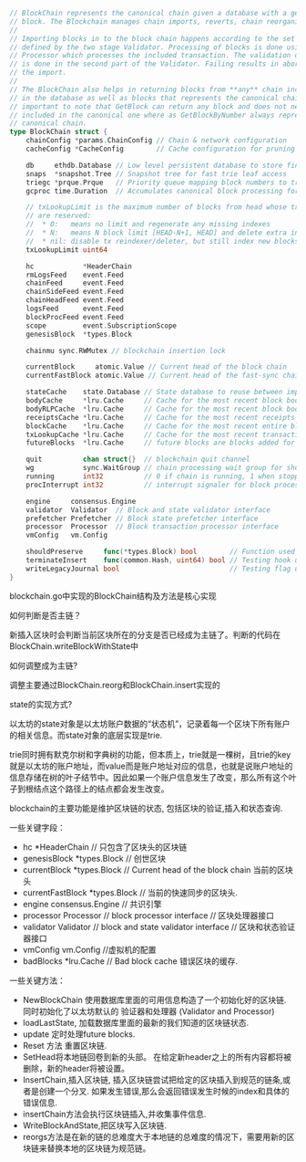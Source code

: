 ```go
// BlockChain represents the canonical chain given a database with a genesis
// block. The Blockchain manages chain imports, reverts, chain reorganisations.
//
// Importing blocks in to the block chain happens according to the set of rules
// defined by the two stage Validator. Processing of blocks is done using the
// Processor which processes the included transaction. The validation of the state
// is done in the second part of the Validator. Failing results in aborting of
// the import.
//
// The BlockChain also helps in returning blocks from **any** chain included
// in the database as well as blocks that represents the canonical chain. It's
// important to note that GetBlock can return any block and does not need to be
// included in the canonical one where as GetBlockByNumber always represents the
// canonical chain.
type BlockChain struct {
    chainConfig *params.ChainConfig // Chain & network configuration
    cacheConfig *CacheConfig        // Cache configuration for pruning

    db     ethdb.Database // Low level persistent database to store final content in
    snaps  *snapshot.Tree // Snapshot tree for fast trie leaf access
    triegc *prque.Prque   // Priority queue mapping block numbers to tries to gc
    gcproc time.Duration  // Accumulates canonical block processing for trie dumping

    // txLookupLimit is the maximum number of blocks from head whose tx indices
    // are reserved:
    //  * 0:   means no limit and regenerate any missing indexes
    //  * N:   means N block limit [HEAD-N+1, HEAD] and delete extra indexes
    //  * nil: disable tx reindexer/deleter, but still index new blocks
    txLookupLimit uint64

    hc            *HeaderChain
    rmLogsFeed    event.Feed
    chainFeed     event.Feed
    chainSideFeed event.Feed
    chainHeadFeed event.Feed
    logsFeed      event.Feed
    blockProcFeed event.Feed
    scope         event.SubscriptionScope
    genesisBlock  *types.Block

    chainmu sync.RWMutex // blockchain insertion lock

    currentBlock     atomic.Value // Current head of the block chain
    currentFastBlock atomic.Value // Current head of the fast-sync chain (may be above the block chain!)

    stateCache    state.Database // State database to reuse between imports (contains state cache)
    bodyCache     *lru.Cache     // Cache for the most recent block bodies
    bodyRLPCache  *lru.Cache     // Cache for the most recent block bodies in RLP encoded format
    receiptsCache *lru.Cache     // Cache for the most recent receipts per block
    blockCache    *lru.Cache     // Cache for the most recent entire blocks
    txLookupCache *lru.Cache     // Cache for the most recent transaction lookup data.
    futureBlocks  *lru.Cache     // future blocks are blocks added for later processing

    quit          chan struct{}  // blockchain quit channel
    wg            sync.WaitGroup // chain processing wait group for shutting down
    running       int32          // 0 if chain is running, 1 when stopped
    procInterrupt int32          // interrupt signaler for block processing

    engine     consensus.Engine
    validator  Validator  // Block and state validator interface
    prefetcher Prefetcher // Block state prefetcher interface
    processor  Processor  // Block transaction processor interface
    vmConfig   vm.Config

    shouldPreserve     func(*types.Block) bool        // Function used to determine whether should preserve the given block.
    terminateInsert    func(common.Hash, uint64) bool // Testing hook used to terminate ancient receipt chain insertion.
    writeLegacyJournal bool                           // Testing flag used to flush the snapshot journal in legacy format.
}
```

blockchain.go中实现的BlockChain结构及方法是核心实现

如何判断是否主链？

新插入区块时会判断当前区块所在的分支是否已经成为主链了。判断的代码在BlockChain.writeBlockWithState中

如何调整成为主链?

调整主要通过BlockChain.reorg和BlockChain.insert实现的

state的实现方式?

以太坊的state对象是以太坊账户数据的“状态机”，记录着每一个区块下所有账户的相关信息。而state对象的底层实现是trie.

trie同时拥有默克尔树和字典树的功能，但本质上，trie就是一棵树，且trie的key就是以太坊的账户地址，而value而是账户地址对应的信息，也就是说账户地址的信息存储在树的叶子结节中。因此如果一个账户信息发生了改变，那么所有这个叶子到根结点这个路径上的结点都会发生改变。

blockchain的主要功能是维护区块链的状态, 包括区块的验证,插入和状态查询.

一些关键字段：

* hc            \*HeaderChain		// 只包含了区块头的区块链
* genesisBlock  \*types.Block		// 创世区块
* currentBlock     \*types.Block // Current head of the block chain 当前的区块头
* currentFastBlock \*types.Block // 当前的快速同步的区块头.
* engine    consensus.Engine	// 共识引擎
* processor Processor // block processor interface  // 区块处理器接口
* validator Validator // block and state validator interface // 区块和状态验证器接口
* vmConfig  vm.Config //虚拟机的配置
* badBlocks \*lru.Cache // Bad block cache  错误区块的缓存.

一些关键方法：

* NewBlockChain 使用数据库里面的可用信息构造了一个初始化好的区块链. 同时初始化了以太坊默认的 验证器和处理器 \(Validator and Processor\)
* loadLastState, 加载数据库里面的最新的我们知道的区块链状态. 
* update 定时处理future blocks.
* Reset 方法 重置区块链.
* SetHead将本地链回卷到新的头部。 在给定新header之上的所有内容都将被删除，新的header将被设置。
* InsertChain,插入区块链, 插入区块链尝试把给定的区块插入到规范的链条,或者是创建一个分叉. 如果发生错误,那么会返回错误发生时候的index和具体的错误信息.
* insertChain方法会执行区块链插入,并收集事件信息.
* WriteBlockAndState,把区块写入区块链.
* reorgs方法是在新的链的总难度大于本地链的总难度的情况下，需要用新的区块链来替换本地的区块链为规范链。



